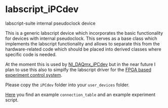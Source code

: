# labscript_iPCdev
labscript-suite internal pseudoclock device

This is a generic labscript device which incorporates the basic functionality for devices with internal pseudoclock. This serves as a base class which implements the labscript functionality and allows to separate this from the hardware-related code which should be placed into derived classes where specific code is needed.

At the moment this is used by [NI_DAQmx_iPCdev](https://github.com/INO-quantum/labscript_NI_DAQmx_iPCdev) but in the near future I plan to use this also to simplfy the labscript driver for the [FPGA based experiment control system](https://github.com/INO-quantum/FPGA-SoC-experiment-control/tree/main/labscript-suite).

Please copy the `iPCdev` folder into your `user_devices` folder.

[Here](https://github.com/INO-quantum/labscript_iPCdev/tree/main/example_experiment) you find an example `connection_table` and an example experiment script.
